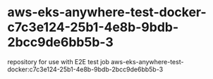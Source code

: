 # aws-eks-anywhere-test-docker-c7c3e124-25b1-4e8b-9bdb-2bcc9de6bb5b-3
repository for use with E2E test job aws-eks-anywhere-test-docker:c7c3e124-25b1-4e8b-9bdb-2bcc9de6bb5b-3
